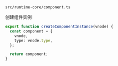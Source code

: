 `src/runtime-core/component.ts`

创建组件实例
```ts
export function createComponentInstance(vnode) {
  const component = {
    vnode,
    type: vnode.type,
  };

  return component;
}
```